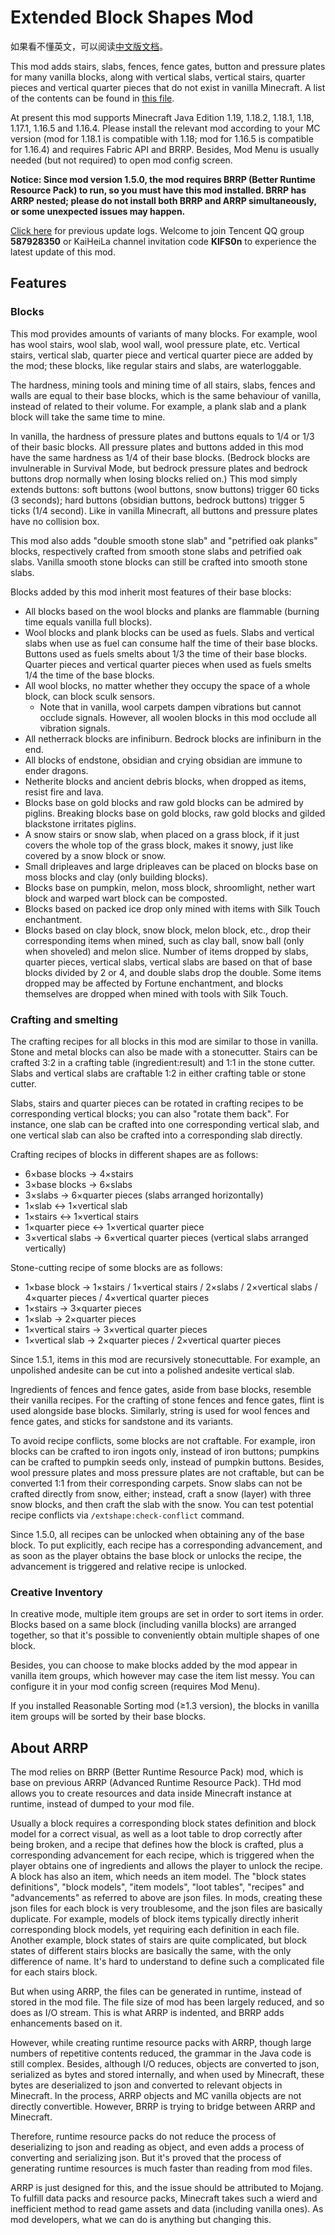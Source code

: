 # Extended Block Shapes Mod

如果看不懂英文，可以阅读[中文版文档](README.md)。

This mod adds stairs, slabs, fences, fence gates, button and pressure plates for many vanilla blocks, along with vertical slabs, vertical stairs, quarter pieces and vertical quarter pieces that do not exist in vanilla Minecraft. A list of the contents can be found in [this file](BlockList.md).

At present this mod supports Minecraft Java Edition 1.19, 1.18.2, 1.18.1, 1.18, 1.17.1, 1.16.5 and 1.16.4. Please install the relevant mod according to your MC version (mod for 1.18.1 is compatible with 1.18; mod for 1.16.5 is compatible for 1.16.4) and requires Fabric API and BRRP. Besides, Mod Menu is usually needed (but not required) to open mod config screen.

**Notice: Since mod version 1.5.0, the mod requires BRRP (Better Runtime Resource Pack) to run, so you must have this mod installed. BRRP has ARRP nested; please do not install both BRRP and ARRP simultaneously, or some unexpected issues may happen.**

[Click here](UpdateLog.md) for previous update logs. Welcome to join Tencent QQ group **587928350** or KaiHeiLa channel invitation code **KlFS0n** to experience the latest update of this mod.

## Features

### Blocks

This mod provides amounts of variants of many blocks. For example, wool has wool stairs, wool slab, wool wall, wool pressure plate, etc. Vertical stairs, vertical slab, quarter piece and vertical quarter piece are added by the mod; these blocks, like regular stairs and slabs, are waterloggable.

The hardness, mining tools and mining time of all stairs, slabs, fences and walls are equal to their base blocks, which is the same behaviour of vanilla, instead of related to their volume. For example, a plank slab and a plank block will take the same time to mine.

In vanilla, the hardness of pressure plates and buttons equals to 1/4 or 1/3 of their basic blocks. All pressure plates and buttons added in this mod have the same hardness as 1/4 of their base blocks. (Bedrock blocks are invulnerable in Survival Mode, but bedrock pressure plates and bedrock buttons drop normally when losing blocks relied on.) This mod simply extends buttons: soft buttons (wool buttons, snow buttons) trigger 60 ticks (3 seconds); hard buttons (obsidian buttons, bedrock buttons) trigger 5 ticks (1/4 second). Like in vanilla Minecraft, all buttons and pressure plates have no collision box.

This mod also adds "double smooth stone slab" and "petrified oak planks" blocks, respectively crafted from smooth stone slabs and petrified oak slabs. Vanilla smooth stone blocks can still be crafted into smooth stone slabs.

Blocks added by this mod inherit most features of their base blocks:

- All blocks based on the wool blocks and planks are flammable (burning time equals vanilla full blocks).
- Wool blocks and plank blocks can be used as fuels. Slabs and vertical slabs when use as fuel can consume half the time of their base blocks. Buttons used as fuels smelts about 1/3 the time of their base blocks. Quarter pieces and vertical quarter pieces when used as fuels smelts 1/4 the time of the base blocks.
- All wool blocks, no matter whether they occupy the space of a whole block, can block sculk sensors.
    - Note that in vanilla, wool carpets dampen vibrations but cannot occlude signals. However, all woolen blocks in this mod occlude all vibration signals.
- All netherrack blocks are infiniburn. Bedrock blocks are infiniburn in the end.
- All blocks of endstone, obsidian and crying obsidian are immune to ender dragons.
- Netherite blocks and ancient debris blocks, when dropped as items, resist fire and lava.
- Blocks base on gold blocks and raw gold blocks can be admired by piglins. Breaking blocks base on gold blocks, raw gold blocks and gilded blackstone irritates piglins.
- A snow stairs or snow slab, when placed on a grass block, if it just covers the whole top of the grass block, makes it snowy, just like covered by a snow block or snow.
- Small dripleaves and large dripleaves can be placed on blocks base on moss blocks and clay (only building blocks).
- Blocks base on pumpkin, melon, moss block, shroomlight, nether wart block and warped wart block can be composted.
- Blocks based on packed ice drop only mined with items with Silk Touch enchantment.
- Blocks based on clay block, snow block, melon block, etc., drop their corresponding items when mined, such as clay ball, snow ball (only when shoveled) and melon slice. Number of items dropped by slabs, quarter pieces, vertical slabs, vertical slabs are based on that of base blocks divided by 2 or 4, and double slabs drop the double. Some items dropped may be affected by Fortune enchantment, and blocks themselves are dropped when mined with tools with Silk Touch.

### Crafting and smelting

The crafting recipes for all blocks in this mod are similar to those in vanilla. Stone and metal blocks can also be made with a stonecutter. Stairs can be crafted 3:2 in a crafting table (ingredient:result) and 1:1 in the stone cutter. Slabs and vertical slabs are craftable 1:2 in either crafting table or stone cutter.

Slabs, stairs and quarter pieces can be rotated in crafting recipes to be corresponding vertical blocks; you can also "rotate them back". For instance, one slab can be crafted into one corresponding vertical slab, and one vertical slab can also be crafted into a corresponding slab directly.

Crafting recipes of blocks in different shapes are as follows:

- 6×base blocks → 4×stairs
- 3×base blocks → 6×slabs
- 3×slabs → 6×quarter pieces (slabs arranged horizontally)
- 1×slab ↔ 1×vertical slab
- 1×stairs ↔ 1×vertical stairs
- 1×quarter piece ↔ 1×vertical quarter piece
- 3×vertical slabs → 6×vertical quarter pieces (vertical slabs arranged vertically)

Stone-cutting recipe of some blocks are as follows:

- 1×base block → 1×stairs / 1×vertical stairs / 2×slabs / 2×vertical slabs / 4×quarter pieces / 4×vertical quarter pieces
- 1×stairs → 3×quarter pieces
- 1×slab → 2×quarter pieces
- 1×vertical stairs → 3×vertical quarter pieces
- 1×vertical slab → 2×quarter pieces / 2×vertical quarter pieces

Since 1.5.1, items in this mod are recursively stonecuttable. For example, an unpolished andesite can be cut into a polished andesite vertical slab.

Ingredients of fences and fence gates, aside from base blocks, resemble their vanilla recipes. For the crafting of stone fences and fence gates, flint is used alongside base blocks. Similarly, string is used for wool fences and fence gates, and sticks for sandstone and its variants.

To avoid recipe conflicts, some blocks are not craftable. For example, iron blocks can be crafted to iron ingots only, instead of iron buttons; pumpkins can be crafted to pumpkin seeds only, instead of pumpkin buttons. Besides, wool pressure plates and moss pressure plates are not craftable, but can be converted 1:1 from their corresponding carpets. Snow slabs can not be crafted directly from snow, either; instead, craft a snow (layer) with three snow blocks, and then craft the slab with the snow. You can test potential recipe conflicts via `/extshape:check-conflict` command.

Since 1.5.0, all recipes can be unlocked when obtaining any of the base block. To put explicitly, each recipe has a corresponding advancement, and as soon as the player obtains the base block or unlocks the recipe, the advancement is triggered and relative recipe is unlocked.

### Creative Inventory

In creative mode, multiple item groups are set in order to sort items in order. Blocks based on a same block (including vanilla blocks) are arranged together, so that it's possible to conveniently obtain multiple shapes of one block.

Besides, you can choose to make blocks added by the mod appear in vanilla item groups, which however may case the item list messy. You can configure it in your mod config screen (requires Mod Menu).

If you installed Reasonable Sorting mod (≥1.3 version), the blocks in vanilla item groups will be sorted by their base blocks.

## About ARRP

The mod relies on BRRP (Better Runtime Resource Pack) mod, which is base on previous ARRP (Advanced Runtime Resource Pack). THd mod allows you to create resources and data inside Minecraft instance at runtime, instead of dumped to your mod file.

Usually a block requires a corresponding block states definition and block model for a correct visual, as well as a loot table to drop correctly after being broken, and a recipe that defines how the block is crafted, plus a corresponding advancement for each recipe, which is triggered when the player obtains one of ingredients and allows the player to unlock the recipe. A block has also an item, which needs an item model. The "block states definitions", "block models", "item models", "loot tables", "recipes" and "advancements" as referred to above are json files. In mods, creating these json files for each block is very troublesome, and the json files are basically duplicate. For example, models of block items typically directly inherit corresponding block models, yet requiring each
definition in each file. Another example, block states of stairs are quite complicated, but block states of different stairs blocks are basically the same, with the only difference of name. It's hard to understand to define such a complicated file for each stairs block.

But when using ARRP, the files can be generated in runtime, instead of stored in the mod file. The file size of mod has been largely reduced, and so does as I/O stream. This is what ARRP is indented, and BRRP adds enhancements based on it.

However, while creating runtime resource packs with ARRP, though large numbers of repetitive contents reduced, the grammar in the Java code is still complex. Besides, although I/O reduces, objects are converted to json, serialized as bytes and stored internally, and when used by Minecraft, these bytes are deserialized to json and converted to relevant objects in Minecraft. In the process, ARRP objects and MC vanilla objects are not directly convertible. However, BRRP is trying to bridge between ARRP and Minecraft.

Therefore, runtime resource packs do not reduce the process of deserializing to json and reading as object, and even adds a process of converting and serializing json. But it's proved that the process of generating runtime resources is much faster than reading from mod files.

ARRP is just designed for this, and the issue should be attributed to Mojang. To fulfill data packs and resource packs, Minecraft takes such a wierd and inefficient method to read game assets and data (including vanilla ones). As mod developers, what we can do is anything but changing this.
